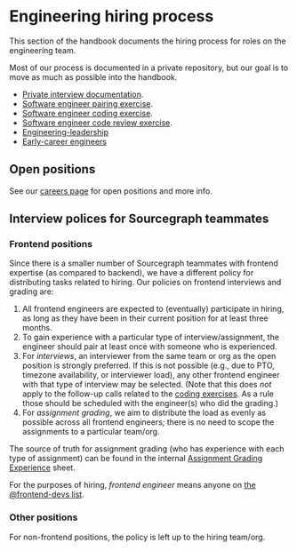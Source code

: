 # Engineering hiring process

This section of the handbook documents the hiring process for roles on the engineering team.

Most of our process is documented in a private repository, but our goal is to move as much as possible into the handbook.

- [Private interview documentation](https://github.com/sourcegraph/interviews/tree/master/engineering/software-engineer).
- [Software engineer pairing exercise](software-engineer-pairing-exercise.md).
- [Software engineer coding exercise](software-engineer-coding-exercise.md).
- [Software engineer code review exercise](software-engineer-code-review-exercise.md).
- [Engineering-leadership](engineering-leadership.md)
- [Early-career engineers](early-career-engineers.md)

## Open positions

See our [careers page](https://boards.greenhouse.io/sourcegraph91) for open positions and more info.

## Interview polices for Sourcegraph teammates

### Frontend positions

Since there is a smaller number of Sourcegraph teammates with frontend expertise (as compared to backend), we have a different policy for distributing tasks related to hiring. Our policies on frontend interviews and grading are:

1. All frontend engineers are expected to (eventually) participate in hiring, as long as they have been in their current position for at least three months.
2. To gain experience with a particular type of interview/assignment, the engineer should pair at least once with someone who is experienced.
3. For _interviews_, an interviewer from the same team or org as the open position is strongly preferred. If this is not possible (e.g., due to PTO, timezone availability, or interviewer load), any other frontend engineer with that type of interview may be selected. (Note that this does _not_ apply to the follow-up calls related to the [coding exercises](./software-engineer-coding-exercise.md). As a rule those should be scheduled with the engineer(s) who did the grading.)
4. For _assignment grading_, we aim to distribute the load as evenly as possible across all frontend engineers; there is no need to scope the assignments to a particular team/org.

The source of truth for assignment grading (who has experience with each type of assignment) can be found in the internal [Assignment Grading Experience](https://docs.google.com/spreadsheets/d/1GjANzx39zouJZzFQv7PinhNvYLa5wIMtGnJdKK4EjiI/edit#gid=0) sheet.

For the purposes of hiring, _frontend engineer_ means anyone on [the @frontend-devs list](../../teams/frontend-platform/other-responsibilities.md#frontend-devs).

### Other positions

For non-frontend positions, the policy is left up to the hiring team/org.
